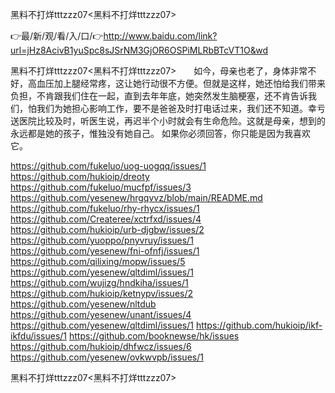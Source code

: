 黑料不打烊tttzzz07<黑料不打烊tttzzz07>

👉最/新/观/看/入/口/👉http://www.baidu.com/link?url=jHz8AcivB1yuSpc8sJSrNM3GjOR6OSPiMLRbBTcVT1O&wd

黑料不打烊tttzzz07<黑料不打烊tttzzz07>　　如今，母亲也老了，身体非常不好，高血压加上腿经常疼，这让她行动很不方便。但就是这样，她还怕给我们带来负担，不肯跟我们住在一起，直到去年年底，她突然发生脑梗塞，还不肯告诉我们，怕我们为她担心影响工作，要不是爸爸及时打电话过来，我们还不知道。幸亏送医院比较及时，听医生说，再迟半个小时就会有生命危险。这就是母亲，想到的永远都是她的孩子，惟独没有她自己。
如果你必须回答，你只能是因为我喜欢它。


https://github.com/fukeluo/uog-uogqq/issues/1
https://github.com/hukioip/dreoty
https://github.com/fukeluo/mucfpf/issues/3
https://github.com/yesenew/hrgqvvz/blob/main/README.md
https://github.com/fukeluo/rhy-rhycx/issues/1
https://github.com/Createree/xctrfxd/issues/4
https://github.com/hukioip/urb-djgbw/issues/2
https://github.com/yuoppo/pnyvruy/issues/1
https://github.com/yesenew/fni-ofnfj/issues/1
https://github.com/qilixing/mopw/issues/5
https://github.com/yesenew/qltdiml/issues/1
https://github.com/wujizg/hndkiha/issues/1
https://github.com/hukioip/ketnypv/issues/2
https://github.com/yesenew/nltdub
https://github.com/yesenew/unant/issues/4
https://github.com/yesenew/qltdiml/issues/1
https://github.com/hukioip/ikf-ikfdu/issues/1
https://github.com/booknewse/hk/issues
https://github.com/hukioip/dhfwcz/issues/6
https://github.com/yesenew/ovkwvpb/issues/1

黑料不打烊tttzzz07&lt;黑料不打烊tttzzz07>
